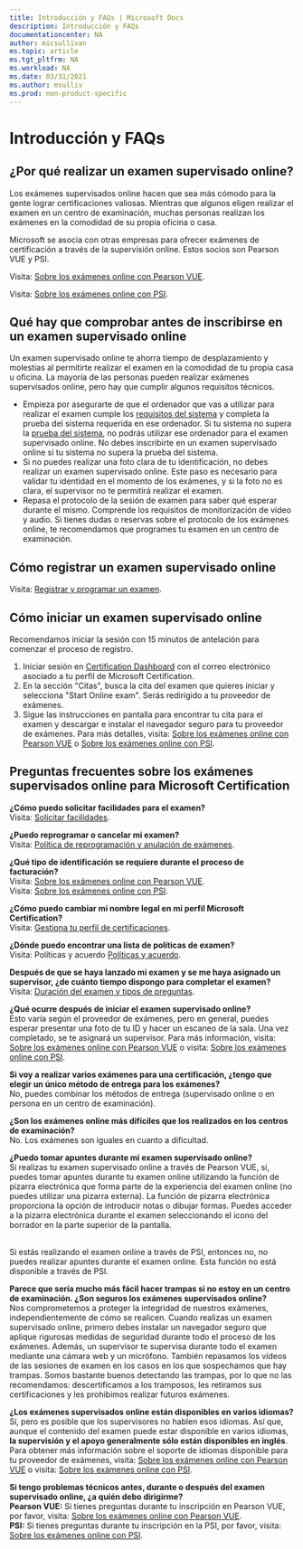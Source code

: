 ```yaml
---
title: Introducción y FAQs | Microsoft Docs
description: Introducción y FAQs 
documentationcenter: NA 
author: micsullivan
ms.topic: article
ms.tgt_pltfrm: NA
ms.workload: NA
ms.date: 03/31/2021
ms.author: msulliv
ms.prod: non-product-specific
---
```

# Introducción y FAQs

## ¿Por qué realizar un examen supervisado online?

Los exámenes supervisados online hacen que sea más cómodo para la gente lograr certificaciones valiosas. Mientras que algunos eligen realizar el examen en un centro de examinación, muchas personas realizan los exámenes en la comodidad de su propia oficina o casa.

Microsoft se asocia con otras empresas para ofrecer exámenes de certificación a través de la supervisión online. Estos socios son Pearson VUE y PSI.

Visita: [Sobre los exámenes online con Pearson VUE](/learn/certifications/online-exams).

Visita: [Sobre los exámenes online con PSI](/learn/certifications/online-exams-psi).

## Qué hay que comprobar antes de inscribirse en un examen supervisado online

Un examen supervisado online te ahorra tiempo de desplazamiento y molestias al permitirte realizar el examen en la comodidad de tu propia casa u oficina. La mayoría de las personas pueden realizar exámenes supervisados online, pero hay que cumplir algunos requisitos técnicos.

- Empieza por asegurarte de que el ordenador que vas a utilizar para realizar el examen cumple los [requisitos del sistema](/learn/certifications/online-exams-psi#minimum-system-requirements) y completa la prueba del sistema requerida en ese ordenador. Si tu sistema no supera la [prueba del sistema](/learn/certifications/online-exams-psi#run-a-system-check), no podrás utilizar ese ordenador para el examen supervisado online. No debes inscribirte en un examen supervisado online si tu sistema no supera la prueba del sistema.
- Si no puedes realizar una foto clara de tu identificación, no debes realizar un examen supervisado online. Este paso es necesario para validar tu identidad en el momento de los exámenes, y si la foto no es clara, el supervisor no te permitirá realizar el examen.
- Repasa el protocolo de la sesión de examen para saber qué esperar durante el mismo. Comprende los requisitos de monitorización de vídeo y audio. Si tienes dudas o reservas sobre el protocolo de los exámenes online, te recomendamos que programes tu examen en un centro de examinación.

## Cómo registrar un examen supervisado online

Visita: [Registrar y programar un examen](/learn/certifications/register-schedule-exam).

## Cómo iniciar un examen supervisado online

Recomendamos iniciar la sesión con 15 minutos de antelación para comenzar el proceso de registro.

1. Iniciar sesión en [Certification Dashboard](https://aka.ms/certdashboard) con el correo electrónico asociado a tu perfil de Microsoft Certification.
2. En la sección "Citas", busca la cita del examen que quieres iniciar y selecciona "Start Online exam". Serás redirigido a tu proveedor de exámenes.
3. Sigue las instrucciones en pantalla para encontrar tu cita para el examen y descargar e instalar el navegador seguro para tu proveedor de exámenes. Para más detalles, visita: [Sobre los exámenes online con Pearson VUE](/learn/certifications/online-exams) o [Sobre los exámenes online con PSI](/learn/certifications/online-exams-psi).

## Preguntas frecuentes sobre los exámenes supervisados online para Microsoft Certification

**¿Cómo puedo solicitar facilidades para el examen?**
<br>Visita: [Solicitar facilidades](/learn/certifications/request-accommodations).

**¿Puedo reprogramar o cancelar mi examen?**
<br>Visita: [Política de reprogramación y anulación de exámenes](/learn/certifications/exam-reschedule-and-cancellation-policy).

**¿Qué tipo de identificación se requiere durante el proceso de facturación?**
<br>Visita: [Sobre los exámenes online con Pearson VUE](/learn/certifications/online-exams).
<br>Visita: [Sobre los exámenes online con PSI](/learn/certifications/online-exams-psi).

**¿Cómo puedo cambiar mi nombre legal en mi perfil Microsoft Certification?**
<br>Visita: [Gestiona tu perfil de certificaciones](/learn/certifications/manage-certification-profile).

**¿Dónde puedo encontrar una lista de políticas de examen?**
<br>Visita: Políticas y acuerdo [Políticas y acuerdo](/learn/certifications/certification-exam-policies).

**Después de que se haya lanzado mi examen y se me haya asignado un supervisor, ¿de cuánto tiempo dispongo para completar el examen?**
<br>Visita: [Duración del examen y tipos de preguntas](/learn/certifications/exam-duration-question-types).

**¿Qué ocurre después de iniciar el examen supervisado online?**
<br>Esto varía según el proveedor de exámenes, pero en general, puedes esperar presentar una foto de tu ID y hacer un escaneo de la sala. Una vez completado, se te asignará un supervisor. Para más información, visita: [Sobre los exámenes online con Pearson VUE](/learn/certifications/online-exams) o visita: [Sobre los exámenes online con PSI](/learn/certifications/online-exams-psi).

**Si voy a realizar varios exámenes para una certificación, ¿tengo que elegir un único método de entrega para los exámenes?**
<br>No, puedes combinar los métodos de entrega (supervisado online o en persona en un centro de examinación).

**¿Son los exámenes online más difíciles que los realizados en los centros de examinación?**
<br>No. Los exámenes son iguales en cuanto a dificultad.

**¿Puedo tomar apuntes durante mi examen supervisado online?**
<br>Si realizas tu examen supervisado online a través de Pearson VUE, sí, puedes tomar apuntes durante tu examen online utilizando la función de pizarra electrónica que forma parte de la experiencia del examen online (no puedes utilizar una pizarra externa). La función de pizarra electrónica proporciona la opción de introducir notas o dibujar formas. Puedes acceder a la pizarra electrónica durante el examen seleccionando el icono del borrador en la parte superior de la pantalla.

<br>Si estás realizando el examen online a través de PSI, entonces no, no puedes realizar apuntes durante el examen online. Esta función no está disponible a través de PSI.

**Parece que sería mucho más fácil hacer trampas si no estoy en un centro de examinación. ¿Son seguros los exámenes supervisados online?**
<br>Nos comprometemos a proteger la integridad de nuestros exámenes, independientemente de cómo se realicen. Cuando realizas un examen supervisado online, primero debes instalar un navegador seguro que aplique rigurosas medidas de seguridad durante todo el proceso de los exámenes. Además, un supervisor te supervisa durante todo el examen mediante una cámara web y un micrófono. También repasamos los vídeos de las sesiones de examen en los casos en los que sospechamos que hay trampas. Somos bastante buenos detectando las trampas, por lo que no las recomendamos: descertificamos a los tramposos, les retiramos sus certificaciones y les prohibimos realizar futuros exámenes.

**¿Los exámenes supervisados online están disponibles en varios idiomas?**
<br>Sí, pero es posible que los supervisores no hablen esos idiomas. Así que, aunque el contenido del examen puede estar disponible en varios idiomas, **la supervisión y el apoyo generalmente sólo están disponibles en inglés**. Para obtener más información sobre el soporte de idiomas disponible para tu proveedor de exámenes, visita: [Sobre los exámenes online con Pearson VUE](/learn/certifications/online-exams) o visita: [Sobre los exámenes online con PSI](/learn/certifications/online-exams-psi).

**Si tengo problemas técnicos antes, durante o después del examen supervisado online, ¿a quién debo dirigirme?**
<br>**Pearson VUE:** Si tienes preguntas durante tu inscripción en Pearson VUE, por favor, visita: [Sobre los exámenes online con Pearson VUE](/learn/certifications/online-exams).
<br>**PSI:** Si tienes preguntas durante tu inscripción en la PSI, por favor, visita: [Sobre los exámenes online con PSI](/learn/certifications/online-exams-psi).